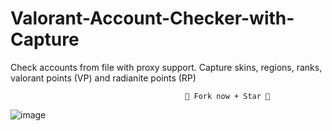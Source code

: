 # Valorant-Account-Checker-with-Capture
Check accounts from file with proxy support. Capture skins, regions, ranks, valorant points (VP) and radianite points (RP)

                                           🌟 Fork now + Star 🌟
![image](https://user-images.githubusercontent.com/104045996/192185501-efdfc770-3f66-4687-ac07-4b377c57a754.png)
